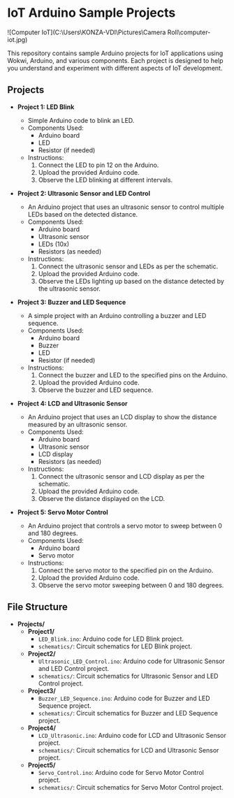 # IoT Arduino Sample Projects
![Computer IoT](C:\Users\KONZA-VDI\Pictures\Camera Roll\computer-iot.jpg)


This repository contains sample Arduino projects for IoT applications using Wokwi, Arduino, and various components. Each project is designed to help you understand and experiment with different aspects of IoT development.

## Projects

- **Project 1: LED Blink**
  - Simple Arduino code to blink an LED.
  - Components Used:
    - Arduino board
    - LED
    - Resistor (if needed)
  - Instructions:
    1. Connect the LED to pin 12 on the Arduino.
    2. Upload the provided Arduino code.
    3. Observe the LED blinking at different intervals.

- **Project 2: Ultrasonic Sensor and LED Control**
  - An Arduino project that uses an ultrasonic sensor to control multiple LEDs based on the detected distance.
  - Components Used:
    - Arduino board
    - Ultrasonic sensor
    - LEDs (10x)
    - Resistors (as needed)
  - Instructions:
    1. Connect the ultrasonic sensor and LEDs as per the schematic.
    2. Upload the provided Arduino code.
    3. Observe the LEDs lighting up based on the distance detected by the ultrasonic sensor.

- **Project 3: Buzzer and LED Sequence**
  - A simple project with an Arduino controlling a buzzer and LED sequence.
  - Components Used:
    - Arduino board
    - Buzzer
    - LED
    - Resistor (if needed)
  - Instructions:
    1. Connect the buzzer and LED to the specified pins on the Arduino.
    2. Upload the provided Arduino code.
    3. Observe the buzzer and LED sequence.

- **Project 4: LCD and Ultrasonic Sensor**
  - An Arduino project that uses an LCD display to show the distance measured by an ultrasonic sensor.
  - Components Used:
    - Arduino board
    - Ultrasonic sensor
    - LCD display
    - Resistors (as needed)
  - Instructions:
    1. Connect the ultrasonic sensor and LCD display as per the schematic.
    2. Upload the provided Arduino code.
    3. Observe the distance displayed on the LCD.

- **Project 5: Servo Motor Control**
  - An Arduino project that controls a servo motor to sweep between 0 and 180 degrees.
  - Components Used:
    - Arduino board
    - Servo motor
  - Instructions:
    1. Connect the servo motor to the specified pin on the Arduino.
    2. Upload the provided Arduino code.
    3. Observe the servo motor sweeping between 0 and 180 degrees.

## File Structure

- **Projects/**
  - **Project1/**
    - `LED_Blink.ino`: Arduino code for LED Blink project.
    - `schematics/`: Circuit schematics for LED Blink project.
  - **Project2/**
    - `Ultrasonic_LED_Control.ino`: Arduino code for Ultrasonic Sensor and LED Control project.
    - `schematics/`: Circuit schematics for Ultrasonic Sensor and LED Control project.
  - **Project3/**
    - `Buzzer_LED_Sequence.ino`: Arduino code for Buzzer and LED Sequence project.
    - `schematics/`: Circuit schematics for Buzzer and LED Sequence project.
  - **Project4/**
    - `LCD_Ultrasonic.ino`: Arduino code for LCD and Ultrasonic Sensor project.
    - `schematics/`: Circuit schematics for LCD and Ultrasonic Sensor project.
  - **Project5/**
    - `Servo_Control.ino`: Arduino code for Servo Motor Control project.
    - `schematics/`: Circuit schematics for Servo Motor Control project.
